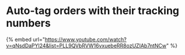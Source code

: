 # Auto-tag orders with their tracking numbers

{% embed url="https://www.youtube.com/watch?v=qNsdDaPYl24&list=PLL9QVbRVW16vxuebeRR8ozUZIAb7ntNCw" %}
